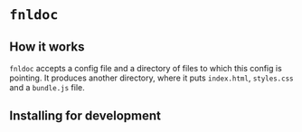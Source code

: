 # `fnldoc`

## How it works

`fnldoc` accepts a config file and a directory of files to which this config
is pointing. It produces another directory, where it puts `index.html`,
`styles.css` and a `bundle.js` file.

## Installing for development

```sh

```
